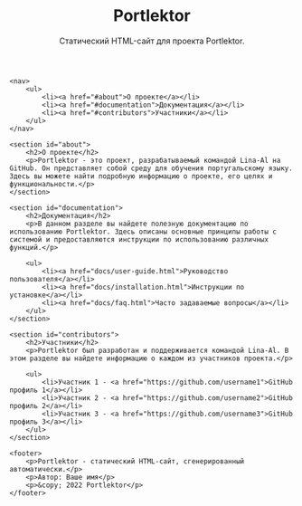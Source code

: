 <!DOCTYPE html>
<html>
<head>
    <title>Portlektor - Статический сайт</title>
    <meta charset="UTF-8">
    <link rel="stylesheet" href="style.css">
</head>
<body>
    <header>
        <h1>Portlektor</h1>
        <p>Статический HTML-сайт для проекта Portlektor.</p>
    </header>

    <nav>
        <ul>
            <li><a href="#about">О проекте</a></li>
            <li><a href="#documentation">Документация</a></li>
            <li><a href="#contributors">Участники</a></li>
        </ul>
    </nav>

    <section id="about">
        <h2>О проекте</h2>
        <p>Portlektor - это проект, разрабатываемый командой Lina-Al на GitHub. Он представляет собой среду для обучения португальскому языку. Здесь вы можете найти подробную информацию о проекте, его целях и функциональности.</p>
    </section>

    <section id="documentation">
        <h2>Документация</h2>
        <p>В данном разделе вы найдете полезную документацию по использованию Portlektor. Здесь описаны основные принципы работы с системой и предоставляются инструкции по использованию различных функций.</p>

        <ul>
            <li><a href="docs/user-guide.html">Руководство пользователя</a></li>
            <li><a href="docs/installation.html">Инструкции по установке</a></li>
            <li><a href="docs/faq.html">Часто задаваемые вопросы</a></li>
        </ul>
    </section>

    <section id="contributors">
        <h2>Участники</h2>
        <p>Portlektor был разработан и поддерживается командой Lina-Al. В этом разделе вы найдете информацию о каждом из участников проекта.</p>

        <ul>
            <li>Участник 1 - <a href="https://github.com/username1">GitHub профиль 1</a></li>
            <li>Участник 2 - <a href="https://github.com/username2">GitHub профиль 2</a></li>
            <li>Участник 3 - <a href="https://github.com/username3">GitHub профиль 3</a></li>
        </ul>
    </section>

    <footer>
        <p>Portlektor - статический HTML-сайт, сгенерированный автоматически.</p>
        <p>Автор: Ваше имя</p>
        <p>&copy; 2022 Portlektor</p>
    </footer>
</body>
</html>
